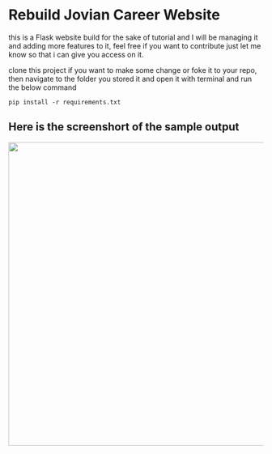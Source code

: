 # Rebuild Jovian Career Website

this is a Flask website build for the sake of tutorial and I will be managing it and adding more features to it, feel free if you want to contribute just let me know so that i can give you access on it.

clone this project if you want to make some change or foke it to your repo, then navigate to the folder you stored it and open it with terminal and run the below command 

<code>pip install -r requirements.txt</code>


## Here is the screenshort of the sample output 
<img src="https://user-images.githubusercontent.com/50290637/189319432-29956beb-3589-46bb-be8a-81f977da21ac.png"  width="600px">


